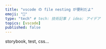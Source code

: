 ```yaml
---
title: "vscode の file nesting が便利だよ"
emoji: "📂"
type: "tech" # tech: 技術記事 / idea: アイデア
topics: [vscode]
published: false
---
```


storybook, test, css...
